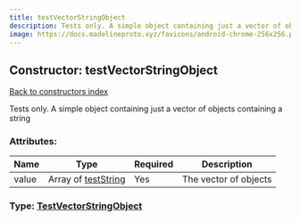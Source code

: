 ```yaml
---
title: testVectorStringObject
description: Tests only. A simple object containing just a vector of objects containing a string
image: https://docs.madelineproto.xyz/favicons/android-chrome-256x256.png
---
```

## Constructor: testVectorStringObject  
[Back to constructors index](index.md)



Tests only. A simple object containing just a vector of objects containing a string

### Attributes:

| Name     |    Type       | Required | Description |
|----------|---------------|----------|-------------|
|value|Array of [testString](../constructors/testString.md) | Yes|The vector of objects|



### Type: [TestVectorStringObject](../types/TestVectorStringObject.md)


